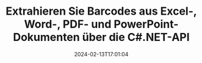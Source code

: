 ---
############################# Static ############################
layout: "auto-gen-parser"
date: 2024-02-13T17:01:04
draft: false
otherformats: vsdm vsdx vssm vssx vstm vstx vsx vtx xlam xls xlsb xlsm xlsx xlt xltm xltx

############################# Head ############################
head_title: ".NET-API zum Extrahieren von Barcodes aus PDF, DOCX, PPTX, XLSX, EPUB und mehr"
head_description: "Mit der API GroupDocs.Parser .NET können Softwareentwickler Barcodes aus PDF, DOC, DOCX, PPT, PPTX, EML, MSG, XLS, XLSX extrahieren. CSV-, ODT-, RTF- und EPUB-Dokumente in .NET Apps."

############################# Header ############################
title: "Extrahieren Sie Barcodes aus Excel-, Word-, PDF- und PowerPoint-Dokumenten über die C#.NET-API"
description: "Mit der API GroupDocs.Parser .NET können Programmierer Barcodes aus PDF, DOC, DOCX, PPT, PPTX, EML, MSG, XLS, XLSX und CSV extrahieren , ODT, RTF & EPUB Dokumente oder Seitenbereich."
bg_image: "https://cms.admin.containerize.com/templates/aspose/App_Themes/V3/images/bg/header1.png"
bg_overlay: false
button:
    enable: true
    icon: "fas fa-arrow-down"
    label: "Download kostenlose Testversion"
    link: "https://downloads.groupdocs.com/parser/net"

############################# SubMenu ############################
submenu:
    enable: true

    left:
        img_alt: "GroupDocs.Parser for .NET"
        image: "https://cms.admin.containerize.com/templates/groupdocs/images/product-logos/90x90-noborder/groupdocs-parser-net.png"
        product: "GroupDocs.Parser"
        platform: ".NET"

    middle:
        button:

            # button loop
            - link: "https://apireference.groupdocs.com/parser/net"
              text: "API-Referenz"

            # button loop
            - link: "https://github.com/groupdocs-parser"
              text: "Codebeispiele"

            # button loop
            - link: "https://products.groupdocs.app/parser/family"
              text: "Live-Demos"

            # button loop
            - link: "https://purchase.groupdocs.com/pricing/parser/net"
              text: "Preisgestaltung"

    right:
        link_download: "https://downloads.groupdocs.com/parser"
        link_learn: "https://docs.groupdocs.com/parser/net"
        link_buy: "https://purchase.groupdocs.com"

############################# About ############################
about:
    enable: true
    title: "Wie extrahiere ich Barcodes aus RTF-Dateien mit der .NET-API?"
    content: |
        Barcodes sind maschinenlesbare Darstellungen von Ziffern und Zeichen, die weltweit häufig in vielen Zusammenhängen verwendet werden, beispielsweise beim Scannen und Identifizieren von Produkten, bei der Verfolgung von Autoteilen, bei der Bestandsverwaltung usw. GroupDocs.Parser for .NET ist eine leistungsstarke API, die Entwicklern hilft, Lösungen zum Extrahieren von Text, Bildern und Barcodes aus verschiedenen Arten unterstützter Dokumentformate zu entwickeln, wie z. B. PDF, E-Mails, E-Books, Microsoft Office-Formate: Word ({ 377}, DOCX), PowerPoint (PPT, PPTX), Excel (XLS, XLSX), E-Mail-Formate (EML, MSG) und viele mehr. Die .NET-API bietet Unterstützung für mehrere erweiterte Funktionen zum Parsen von Dokumenten, wie z. B. die Suche nach Text anhand von Schlüsselwörtern, die genaue Textextraktion, die Extraktion von HTML- oder Markdown-formatiertem Text, die Extraktion von Textbereichen mit Koordinaten, die Extraktion von Metadaten oder Barcodes usw.
        
        

############################# Steps ############################
steps:
    enable: true
    title_left: "Barcodes aus RTF in .NET extrahieren"
    content_left: |
        [GroupDocs.Parser for .NET](/de/parser/net/) erleichtert C#-Entwicklern das Extrahieren von Barcodes aus einer RTF-Datei durch die Implementierung einiger einfacher Schritte.
        
        * Instanziieren Sie das [Parser](https://reference.groupdocs.com/net/parser/groupdocs.parser/parser)-Objekt für das ursprüngliche Dokument.
        * Überprüfen Sie, ob die Datei das Extrahieren von Barcodes unterstützt.
        * Rufen Sie die Methode [GetBarcodes](https://reference.groupdocs.com/parser/net/groupdocs.parser/parser/methods/getbarcodes) auf und erhalten Sie eine Sammlung von [PageBarcodeArea](https://reference.groupdocs.com/parser/net/groupdocs.parser.data/pagebarcodearea) Objekte ab;
        * Durchlaufen Sie die Sammlung und erhalten Sie einen Barcode-Wert.

    title_right: "Erfahren Sie mehr über die Barcode-Extraktion"
    content_right: |
        * <a href="https://docs.groupdocs.com/parser/net/extract-barcodes-from-document/">So extrahieren Sie Barcodes aus einem Dokument</a>
        * <a href="https://docs.groupdocs.com/parser/net/extract-barcodes-from-document-page/">So extrahieren Sie Barcodes von einer Dokumentseite</a>
        * <a href="https://docs.groupdocs.com/parser/net/extract-barcodes-from-document-page-area/">So extrahieren Sie Barcodes aus dem Seitenbereich eines Dokuments</a>
    
    code: |
     {{% parser/additional-styles %}}
     {{< parser/code-parser title="So extrahieren Sie Barcodes aus der Datei RTF mithilfe des Beispielcodes C#">}}

        ```csharp    
        // Extrahieren Sie Barcodes aus der Datei RTF mit der API GroupDocs.Parser
        // Erstellen Sie eine Instanz der Parser-Klasse
        using (Parser parser = new Parser(Constants.SamplePdfWithBarcodes)) {
            // Überprüfen Sie, ob die Datei das Extrahieren von Barcodes unterstützt
            if (!parser.Features.Barcodes) {
                Console.WriteLine("Die Datei unterstützt das Extrahieren von Barcodes nicht.");
                return;
            }

            // {steps.code.scan}
            IEnumerable<PageBarcodeArea> barcodes = parser.GetBarcodes();

            // Über Barcodes iterieren
            foreach (PageBarcodeArea barcode in barcodes) {
                // Drucken Sie den Seitenindex
                Console.WriteLine("Page: " + barcode.Page.Index.ToString());
                // Drucken Sie den Barcode-Wert
                Console.WriteLine("Value: " + barcode.Value);
            }
        }
        ```
     {{< /parser/code-parser >}}

############################# More ############################
more:
    enable: true
    title_left: "System Anforderungen"
    content_left: |
        GroupDocs.Parser for .NET APIs werden auf allen wichtigen Plattformen und Betriebssystemen unterstützt. Bevor Sie den folgenden Code ausführen, stellen Sie bitte sicher, dass die folgenden Voraussetzungen auf Ihrem System installiert sind.
        
        * Betriebssysteme: Microsoft Windows, Linux, MacOS
        * Entwicklungsumgebungen: Microsoft Visual Studio, Xamarin, MonoDevelop
        * Rahmenwerke
        * Laden Sie die neueste Version von GroupDocs.Parser for .NET von [Nuget](https://www.nuget.org/packages/groupdocs.parser) herunter.

    title_right: "Warum GroupDocs.Parser for .NET verwenden?"
    content_right: |
        * Unterstützung für die Extraktion von Klartext aus allen unterstützten Dokumenten    
        * Parsen von Dokumenten über benutzerdefinierte Vorlagen    
        * Vollständige Unterstützung der strukturierten Textextraktion    
        * Textsuche über Schlüsselwörter sowie reguläre Ausdrücke    
        * Extrahieren Sie formatierten Text, Metadaten, Bilder, Container und Anhänge    
        * Extrahieren Sie das Inhaltsverzeichnis für einige unterstützte Dokumentformate    
        * Analysieren Sie Formulardaten aus PDF-Dokumenten    
        * Extrahieren Sie Hyperlinks aus dem Dokument   

############################# Demos ############################
demos:
    enable: true
    title: "Live-Demos – Barcodes online aus Dokumenten extrahieren"
    content: |
       Extrahieren Sie jetzt Barcodes aus Dokumenten, indem Sie die Website [GroupDocs.Parser Live Demos](https://products.groupdocs.app/parser/barcodes/) besuchen.
       Die Live-Demo bietet folgende Vorteile.
        
############################# About Formats ############################
about_formats:
    enable: true

############################# More Formats ############################
more_formats:
    enable: true
    title: "Extrahieren Sie Barcodes aus anderen Dokumentformaten"
    content: |
        .NET API zum Parsen und Extrahieren von Barcodes für Dateiformate und Bilder. Extrahieren Sie Daten für einige der gängigen Dateiformate, wie unten aufgeführt.

############################# Back to top ###############################
back_to_top:
    enable: true
---